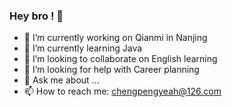 ### Hey bro ! 👋

- 🔭 I’m currently working on Qianmi in Nanjing
- 🌱 I’m currently learning Java
- 👯 I’m looking to collaborate on English learning
- 🤔 I’m looking for help with Career planning
- 💬 Ask me about ...
- 📫 How to reach me: chengpengyeah@126.com
